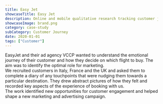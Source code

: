 ```yaml
---
title: Easy Jet
showcaseTitle: Easy Jet
description: Online and mobile qualitative research tracking customer journey to inspire EasyJet advertising.
showcaseImage: brand.png
category: case-study
subCategory: Customer Journey
date: 2020-01-01
tags: ["Customer"]
---
```


EasyJet and their ad agency VCCP wanted to understand the emotional journey of their customer and how they decide on which flight to buy. The aim was to identify the optimal role for marketing.
<br/>
We recruited customers in Italy, France and the UK and asked them to complete a diary of any touchpoints that were nudging them towards a particular destination. They drew abstract pictures of how they felt and recorded key aspects of the experience of booking with us.
<br/>
The work identified new opportunities for customer engagement and helped shape a new marketing and advertising campaign. 